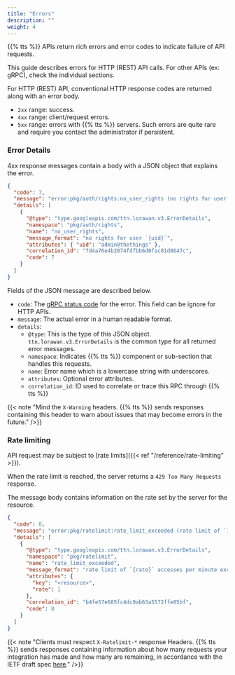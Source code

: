 ```yaml
---
title: "Errors"
description: ""
weight: 4
---
```


{{% tts %}} APIs return rich errors and error codes to indicate failure of API requests.

<!--more-->

This guide describes errors for HTTP (REST) API calls. For other APIs (ex: gRPC), check the individual sections.

For HTTP (REST) API, conventional HTTP response codes are returned along with an error body.

- `2xx` range: success.
- `4xx` range: client/request errors.
- `5xx` range: errors with {{% tts %}} servers. Such errors are quite rare and require you contact the administrator if persistent.

### Error Details

4xx response messages contain a body with a JSON object that explains the error.

```json
{
  "code": 7,
  "message": "error:pkg/auth/rights:no_user_rights (no rights for user `admin@thethings`)",
  "details": [
    {
      "@type": "type.googleapis.com/ttn.lorawan.v3.ErrorDetails",
      "namespace": "pkg/auth/rights",
      "name": "no_user_rights",
      "message_format": "no rights for user `{uid}`",
      "attributes": { "uid": "admin@thethings" },
      "correlation_id": "7d4a76e4b2074fdfbb6d0fac81d8647c",
      "code": 7
    }
  ]
}
```

Fields of the JSON message are described below.

- `code`: The [gRPC status code](https://grpc.github.io/grpc/core/md_doc_statuscodes.html) for the error. This field can be ignore for HTTP APIs.
- `message`: The actual error in a human readable format.
- `details`:
  - `@type`: This is the type of this JSON object. `ttn.lorawan.v3.ErrorDetails` is the common type for all returned error messages.
  - `namespace`: Indicates {{% tts %}} component or sub-section that handles this requests.
  - `name`: Error name which is a lowercase string with underscores.
  - `attributes`: Optional error attributes.
  - `correlation_id`: ID used to correlate or trace this RPC through {{% tts %}}

{{< note "Mind the `X-Warning` headers. {{% tts %}} sends responses containing this header to warn about issues that may become errors in the future." />}}

### Rate limiting

API request may be subject to [rate limits]({{< ref "/reference/rate-limiting" >}}).

When the rate limit is reached, the server returns a `429 Too Many Requests` response.

The message body contains information on the rate set by the server for the resource.

```json
{
  "code": 8,
  "message": "error:pkg/ratelimit:rate_limit_exceeded (rate limit of `1` accesses per minute exceeded for resource `<resource>`)",
  "details": [
    {
      "@type": "type.googleapis.com/ttn.lorawan.v3.ErrorDetails",
      "namespace": "pkg/ratelimit",
      "name": "rate_limit_exceeded",
      "message_format": "rate limit of `{rate}` accesses per minute exceeded for resource `{key}`",
      "attributes": {
        "key": "<resource>",
        "rate": 1
      },
      "correlation_id": "b4fe57e685fc4dc9ab63a5572ffe05bf",
      "code": 8
    }
  ]
}
```

{{< note "Clients must respect `X-Ratelimit-*` response Headers. {{% tts %}} sends responses containing information about how many requests your integration has made and how many are remaining, in accordance with the IETF draft spec [here](https://tools.ietf.org/id/draft-polli-ratelimit-headers-03.html)." />}}
